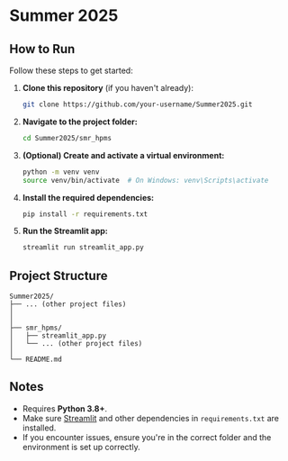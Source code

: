 # Summer 2025


## How to Run

Follow these steps to get started:

1. **Clone this repository** (if you haven't already):

   ```bash
   git clone https://github.com/your-username/Summer2025.git


2. **Navigate to the project folder:**

   ```bash
   cd Summer2025/smr_hpms
   ```

3. **(Optional) Create and activate a virtual environment:**

   ```bash
   python -m venv venv
   source venv/bin/activate  # On Windows: venv\Scripts\activate
   ```

4. **Install the required dependencies:**

   ```bash
   pip install -r requirements.txt
   ```

5. **Run the Streamlit app:**

   ```bash
   streamlit run streamlit_app.py
   ```

## Project Structure

```
Summer2025/
├── ... (other project files)
│  
│  
├── smr_hpms/
│   ├── streamlit_app.py
│   └── ... (other project files)
│
└── README.md
```

## Notes

* Requires **Python 3.8+**.
* Make sure [Streamlit](https://streamlit.io/) and other dependencies in `requirements.txt` are installed.
* If you encounter issues, ensure you're in the correct folder and the environment is set up correctly.
